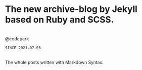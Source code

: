# The new archive-blog by Jekyll based on Ruby and SCSS.
<br>
@codepark
<br>

`SINCE 2021.07.03-`

<br>
The whole posts written with Markdown Syntax.
